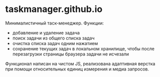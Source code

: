 # taskmanager.github.io
Минималистичный таск-менеджер.
Функции:
- добавление и удаление задача
- поиск задачи из общего списка задач
- очистка списка задач одним нажатием 
- сохранение текущих задач в локальном хранилище, чтобы после перезагрузки страницы браузера задачи не исчезали

Функционал написан на чистом JS, реализована адаптивная верстка при помощи относительных единиц измерения и медиа запросов.

